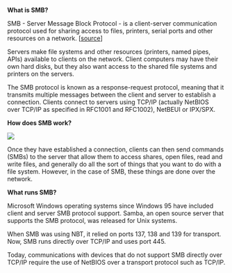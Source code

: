 **What is SMB?**

SMB - Server Message Block Protocol - is a client-server communication protocol used for sharing access to files, printers, serial ports and other resources on a network. [[source](https://searchnetworking.techtarget.com/definition/Server-Message-Block-Protocol)]




Servers make file systems and other resources (printers, named pipes, APIs) available to clients on the network. Client computers may have their own hard disks, but they also want access to the shared file systems and printers on the servers.

The SMB protocol is known as a response-request protocol, meaning that it transmits multiple messages between the client and server to establish a connection. Clients connect to servers using TCP/IP (actually NetBIOS over TCP/IP as specified in RFC1001 and RFC1002), NetBEUI or IPX/SPX.

**How does SMB work?**  

![](https://i.imgur.com/XMnru12.png)


Once they have established a connection, clients can then send commands (SMBs) to the server that allow them to access shares, open files, read and write files, and generally do all the sort of things that you want to do with a file system. However, in the case of SMB, these things are done over the network.

**What runs SMB?**

Microsoft Windows operating systems since Windows 95 have included client and server SMB protocol support. Samba, an open source server that supports the SMB protocol, was released for Unix systems.

When SMB was using NBT, it relied on ports 137, 138 and 139 for transport. Now, SMB runs directly over TCP/IP and uses port 445.

Today, communications with devices that do not support SMB directly over TCP/IP require the use of NetBIOS over a transport protocol such as TCP/IP.